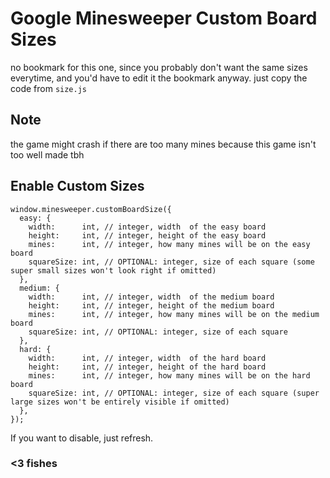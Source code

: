 # Google Minesweeper Custom Board Sizes

no bookmark for this one,
since you probably don't want the same sizes everytime,
and you'd have to edit it the bookmark anyway.
just copy the code from `size.js`

## Note
the game might crash if there are too many mines because this game isn't too well made tbh

## Enable Custom Sizes
```
window.minesweeper.customBoardSize({
  easy: {
    width:      int, // integer, width  of the easy board
    height:     int, // integer, height of the easy board
    mines:      int, // integer, how many mines will be on the easy board
    squareSize: int, // OPTIONAL: integer, size of each square (some super small sizes won't look right if omitted)
  },
  medium: {
    width:      int, // integer, width  of the medium board
    height:     int, // integer, height of the medium board
    mines:      int, // integer, how many mines will be on the medium board
    squareSize: int, // OPTIONAL: integer, size of each square
  },
  hard: {
    width:      int, // integer, width  of the hard board
    height:     int, // integer, height of the hard board
    mines:      int, // integer, how many mines will be on the hard board
    squareSize: int, // OPTIONAL: integer, size of each square (super large sizes won't be entirely visible if omitted)
  },
});
```
If you want to disable, just refresh.


### <3 fishes
